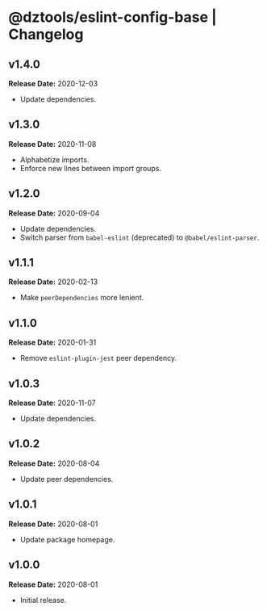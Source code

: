 # @dztools/eslint-config-base | Changelog

## v1.4.0

**Release Date:** 2020-12-03

- Update dependencies.

## v1.3.0

**Release Date:** 2020-11-08

- Alphabetize imports.
- Enforce new lines between import groups.

## v1.2.0

**Release Date:** 2020-09-04

- Update dependencies.
- Switch parser from `babel-eslint` (deprecated) to `@babel/eslint-parser`.

## v1.1.1

**Release Date:** 2020-02-13

- Make `peerDependencies` more lenient.

## v1.1.0

**Release Date:** 2020-01-31

- Remove `eslint-plugin-jest` peer dependency.

## v1.0.3

**Release Date:** 2020-11-07

- Update dependencies.

## v1.0.2

**Release Date:** 2020-08-04

- Update peer dependencies.

## v1.0.1

**Release Date:** 2020-08-01

- Update package homepage.

## v1.0.0

**Release Date:** 2020-08-01

- Initial release.
